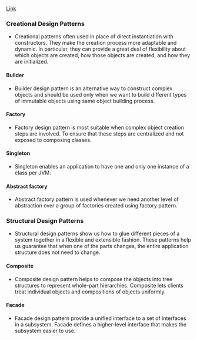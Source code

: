 [Link](https://howtodoinjava.com/gang-of-four-java-design-patterns/)
### Creational Design Patterns
- Creational patterns often used in place of direct instantiation with constructors. They make the creation process more adaptable and dynamic. In particular, they can provide a great deal of flexibility about which objects are created, how those objects are created, and how they are initialized.
#### Builder
- Builder design pattern is an alternative way to construct complex objects and should be used only when we want to build different types of immutable objects using same object building process.
#### Factory
- Factory design pattern is most suitable when complex object creation steps are involved. To ensure that these steps are centralized and not exposed to composing classes.
#### Singleton
- Singleton enables an application to have one and only one instance of a class per JVM.
#### Abstract factory
- Abstract factory pattern is used whenever we need another level of abstraction over a group of factories created using factory pattern.
### Structural Design Patterns
- Structural design patterns show us how to glue different pieces of a system together in a flexible and extensible fashion. These patterns help us guarantee that when one of the parts changes, the entire application structure does not need to change.
#### Composite
- Composite design pattern helps to compose the objects into tree structures to represent whole-part hierarchies. Composite lets clients treat individual objects and compositions of objects uniformly.
#### Facade
- Facade design pattern provide a unified interface to a set of interfaces in a subsystem. Facade defines a higher-level interface that makes the subsystem easier to use.
### 
<!--stackedit_data:
eyJoaXN0b3J5IjpbLTkwMTg5NjUxOF19
-->